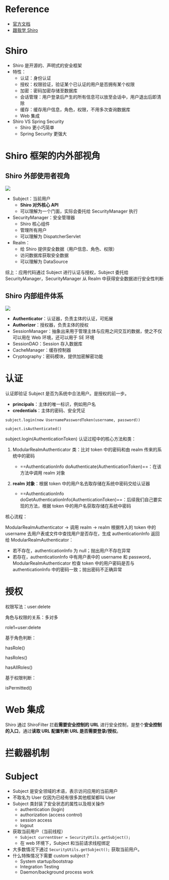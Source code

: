 # Reference

- [官方文档](http://shiro.apache.org/documentation.html)
- [跟我学 Shiro](https://doc.yonyoucloud.com/doc/wiki/project/shiro/index.html)

# Shiro

- Shiro 是开源的、声明式的安全框架
- 特性：
    - 认证：身份认证
    - 授权：权限验证，验证某个已认证的用户是否拥有某个权限
    - 加密：密码加密存储至数据库
    - 会话管理：用户登录后产生的所有信息可以放至会话中，用户退出后即清除
    - 缓存：缓存用户信息，角色，权限，不用多次查询数据库
    - Web 集成
- Shiro VS Spring Security
    - Shiro 更小巧简单
    - Spring Security 更强大

# Shiro 框架的内外部视角

## Shiro 外部使用者视角

![](https://atts.w3cschool.cn/attachments/image/wk/shiro/2.png)

- Subject：当前用户
    - **Shiro 对外核心 API**
    - 可以理解为一个门面，实际会委托给 SecurityManager 执行
- SecurityManager：安全管理器
    - Shiro 核心组件
    - 管理所有用户
    - 可以理解为 DispatcherServlet
- Realm：
    - 给 Shiro 提供安全数据（用户信息、角色、权限）
    - 访问数据库获取安全数据
    - 可以理解为 DataSource

综上：应用代码通过 Subject 进行认证与授权，Subject 委托给 SecurityManager，SecurityManager 从 Realm 中获得安全数据进行安全性判断

## Shiro 内部组件体系

![](https://atts.w3cschool.cn/attachments/image/wk/shiro/3.png)

 - **Authenticator**：认证器，负责主体的认证，可拓展
 - **Authorizer**：授权器，负责主体的授权
 - SessionManager：抽象出来用于管理主体与应用之间交互的数据，使之不仅可以用在 Web 环境，还可以用于 SE 环境
 - SessionDAO：Session 存入数据库
 - CacheManager：缓存控制器
 - Cryptography：密码模块，提供加密解密功能

# 认证

认证即验证 Subject 是否为系统中合法用户。是授权的前一步。

- **principals**：主体的唯一标识，例如用户名
- **credentials**：主体的密码、安全凭证

`subject.login(new UsernamePasswordToken(username, password))`

`subject.isAuthenticated()`

subject.login(AuthenticationToken) 认证过程中的核心方法和类：

1. ModularRealmAuthenticator 类：比对 token 中的密码和由 realm 传来的系统中的密码
    - ==AuthenticationInfo doAuthenticate(AuthenticationToken)==：在该方法中调用 realm 对象

2. **realm 对象**：根据 token 中的用户名去取存储在系统中密码交给认证器
    - ==AuthenticationInfo doGetAuthenticationInfo(AuthenticationToken)==：后续我们自己要实现的方法，根据 token 中的用户名获取存储在系统中密码

核心流程：

ModularRealmAuthenticator → 调用 realm → realm 根据传入的 token 中的 username 去用户表或文件中查找用户是否存在，生成 authenticationInfo 返回给 ModularRealmAuthenticator：

- 若不存在，authenticationInfo 为 null；抛出用户不存在异常
- 若存在，authenticationInfo 中有用户表中的 username 和 password， ModularRealmAuthenticator 检查 token 中的用户密码是否与 authenticationInfo 中的密码一致；抛出密码不正确异常

# 授权

权限写法：user:delete

角色与权限的关系：多对多

role1=user:delete

基于角色判断：

hasRole()

hasRoles()

hasAllRoles()

基于权限判断：

isPermitted()

# Web 集成

Shiro 通过 ShiroFilter 拦截**需要安全控制的 URL** 进行安全控制，是整个**安全控制的入口**，通过**读取 URL 配置判断 URL 是否需要登录/授权**。

# 拦截器机制

# Subject

- Subject 是安全领域的术语，表示访问应用的当前用户
- 不取名为 User 仅因为已经有很多其他框架都叫 User
- Subject 类封装了安全状态的属性以及相关操作
    - authentication (login)
    - authorization (access control)
    - session access
    - logout
- 获取当前用户（当前线程）
    - `Subject currentUser = SecurityUtils.getSubject();`
    - 在 web 环境下，Subject 和当前请求线程绑定
- 大多数情况下通过 `SecurityUtils.getSubject();` 获取当前用户。
- 什么特殊情况下需要 custom subject？
    - System startup/bootstrap
    - Integration Testing
    - Daemon/background process work
